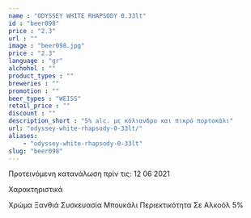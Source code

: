 ```yaml
---
name : "ODYSSEY WHITE RHAPSODY 0.33lt"
id : "beer098"
price : "2.3"
url : ""
image : "beer098.jpg"
price : "2.3"
language : "gr"
alchohol : ""
product_types : ""
breweries : ""
promotion : ""
beer_types : "WEISS"
retail_price : ""
discount : ""
description_short : "5% alc. με κόλιανδρο και πικρό πορτοκάλι"
url: "odyssey-white-rhapsody-0-33lt/"
aliases: 
    - "odyssey-white-rhapsody-0-33lt"
slug: "beer098"
---
```


Προτεινόμενη κατανάλωση πρίν τις: 12 06 2021

Χαρακτηριστικά

Χρώμα
Ξανθιά
Συσκευασία
Μπουκάλι
Περιεκτικότητα Σε Αλκοόλ
5%
